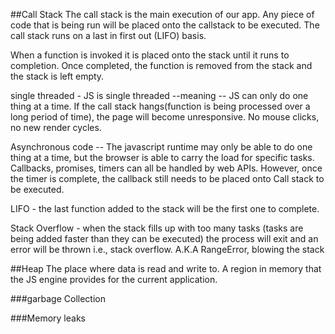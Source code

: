 ##Call Stack
The call stack is the main execution of our app. Any piece of code that is being run will be placed onto the callstack to be executed. The call stack runs on a last in first out (LIFO) basis.

When a function is invoked it is placed onto the stack until it runs to completion. Once completed, the function is removed from the stack and the stack is left empty.

single threaded - JS is single threaded --meaning -- JS can only do one thing at a time. If the call stack hangs(function is being processed over a long period of time), the page will become unresponsive. No mouse clicks, no new render cycles.

Asynchronous code -- The javascript runtime may only be able to do one thing at a time, but the browser is able to carry the load for specific tasks. Callbacks, promises, timers can all be handled by web APIs. However, once the timer is complete, the callback still needs to be placed onto Call stack to be executed.

LIFO - the last function added to the stack will be the first one to complete.

Stack Overflow - when the stack fills up with too many tasks (tasks are being added faster than they can be executed) the process will exit and an error will be thrown i.e., stack overflow.
A.K.A RangeError, blowing the stack

##Heap
The place where data is read and write to. A region in memory that the JS engine provides for the current application.

###garbage Collection

###Memory leaks
